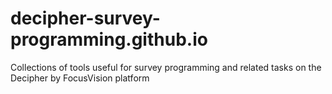 # decipher-survey-programming.github.io
Collections of tools useful for survey programming and related tasks on the Decipher by FocusVision platform
